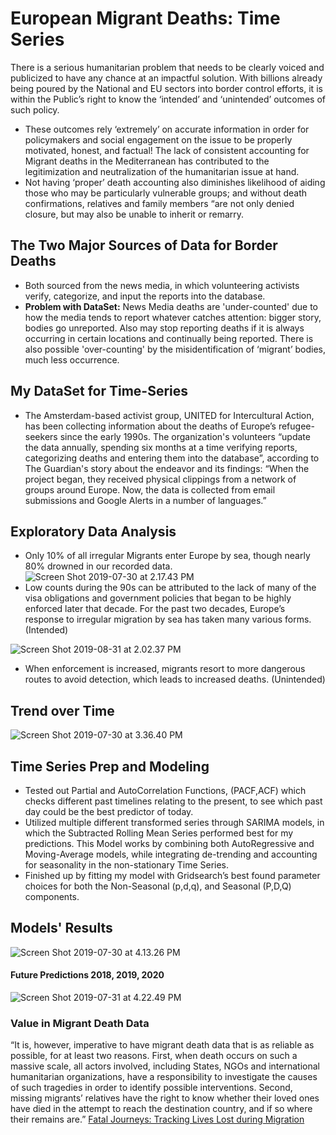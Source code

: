 # European Migrant Deaths: Time Series
There is a serious humanitarian problem that needs to be clearly voiced and publicized to have any chance at an impactful solution. With billions already being poured by the National and EU sectors into border control efforts, it is within the Public’s right to know the ‘intended’ and ‘unintended’ outcomes of such policy.
* These outcomes rely ‘extremely’ on accurate information in order for policymakers and social engagement on the issue to be properly motivated, honest, and factual! The lack of consistent accounting for Migrant deaths in the Mediterranean has contributed to the legitimization and neutralization of the humanitarian issue at hand.
* Not having ‘proper’ death accounting also diminishes likelihood of aiding those who may be particularly vulnerable groups; and without death confirmations, relatives and family members “are not only denied closure, but may also be unable to inherit or remarry.

## The Two Major Sources of Data for Border Deaths
* Both sourced from the news media, in which volunteering activists verify, categorize, and input the reports into the database.
* **Problem with DataSet:** News Media deaths are 'under-counted' due to how the media tends to report whatever catches attention: bigger story, bodies go unreported. Also may stop reporting deaths if it is always occurring in certain locations and continually being reported.
There is also possible 'over-counting' by the misidentification of ‘migrant’ bodies, much less occurrence.

## My DataSet for Time-Series
* The Amsterdam-based activist group, UNITED for Intercultural Action, has been collecting information about the deaths of Europe’s refugee-seekers since the early 1990s. The organization's volunteers “update the data annually, spending six months at a time verifying reports, categorizing deaths and entering them into the database”, according to The Guardian's story about the endeavor and its findings: “When the project began, they received physical clippings from a network of groups around Europe. Now, the data is collected from email submissions and Google Alerts in a number of languages.”

## Exploratory Data Analysis
* Only 10% of all irregular Migrants enter Europe by sea, though nearly 80% drowned in our recorded data.
![Screen Shot 2019-07-30 at 2.17.43 PM](https://github.com/klemma14/European-Migrant-Deaths-Time-Series-/blob/master/Visuals/Screen%20Shot%202019-07-30%20at%202.17.43%20PM.png)
* Low counts during the 90s can be attributed to the lack of many of the visa obligations and government policies that began to be highly enforced later that decade.
For the past two decades, Europe’s response to irregular migration by sea has taken many various forms. (Intended)

![Screen Shot 2019-08-31 at 2.02.37 PM](https://github.com/klemma14/European-Migrant-Deaths-Time-Series-/blob/master/Visuals/Screen%20Shot%202019-08-31%20at%202.02.37%20PM.png)
* When enforcement is increased, migrants resort to more dangerous routes to avoid detection, which leads to increased deaths. (Unintended)

## Trend over Time
![Screen Shot 2019-07-30 at 3.36.40 PM](https://github.com/klemma14/European-Migrant-Deaths-Time-Series-/blob/master/Visuals/Screen%20Shot%202019-07-30%20at%203.36.40%20PM.png)

## Time Series Prep and Modeling
* Tested out Partial and AutoCorrelation Functions, (PACF,ACF) which checks different past timelines relating to the present, to see which past day could be the best predictor of today.
* Utilized multiple different transformed series through SARIMA models, in which the Subtracted Rolling Mean Series performed best for my predictions. This Model works by combining both AutoRegressive and Moving-Average models, while integrating de-trending and accounting for seasonality in the non-stationary Time Series.
* Finished up by fitting my model with Gridsearch’s best found parameter choices for both the Non-Seasonal (p,d,q), and Seasonal (P,D,Q) components.

## Models' Results
![Screen Shot 2019-07-30 at 4.13.26 PM](https://github.com/klemma14/European-Migrant-Deaths-Time-Series-/blob/master/Visuals/Screen%20Shot%202019-07-30%20at%204.13.26%20PM.png)

#### Future Predictions 2018, 2019, 2020
![Screen Shot 2019-07-31 at 4.22.49 PM](https://github.com/klemma14/European-Migrant-Deaths-Time-Series-/blob/master/Visuals/Screen%20Shot%202019-07-31%20at%204.22.49%20PM.png)

### Value in Migrant Death Data
“It is, however, imperative to have migrant death data that is as reliable as possible, for at least two reasons. First, when death occurs on such a massive scale, all actors involved, including States, NGOs and international humanitarian organizations, have a responsibility to investigate the causes of such tragedies in order to identify possible interventions. Second, missing migrants’ relatives have the right to know whether their loved ones have died in the attempt to reach the destination country, and if so where their remains are.”
[Fatal Journeys: Tracking Lives Lost during Migration](https://publications.iom.int/system/files/pdf/fataljourneys_countingtheuncounted.pdf#page=104)
